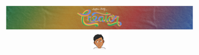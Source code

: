 <img src="https://github.com/VaibhavKothi/VaibhavKothi/blob/main/cover.jpg" alt="Cover!" />
<div align="center">
  <img width="10%" src="https://github.com/VaibhavKothi/VaibhavKothi/blob/main/me.gif" alt="Profile Picture!" />
</div>
